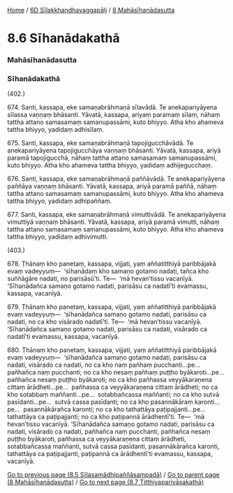 
[Home](/) / [6D Sīlakkhandhavaggapāḷi](/tipitaka/6D.md) / [8 Mahāsīhanādasutta](/tipitaka/6D/8.md)

# 8.6 Sīhanādakathā

### Mahāsīhanādasutta

### Sīhanādakathā

(402.)

674\. Santi, kassapa, eke samaṇabrāhmaṇā sīlavādā. Te anekapariyāyena sīlassa vaṇṇaṃ bhāsanti. Yāvatā, kassapa, ariyaṃ paramaṃ sīlaṃ, nāhaṃ tattha attano samasamaṃ samanupassāmi, kuto bhiyyo. Atha kho ahameva tattha bhiyyo, yadidaṃ adhisīlaṃ.

675\. Santi, kassapa, eke samaṇabrāhmaṇā tapojigucchāvādā. Te anekapariyāyena tapojigucchāya vaṇṇaṃ bhāsanti. Yāvatā, kassapa, ariyā paramā tapojigucchā, nāhaṃ tattha attano samasamaṃ samanupassāmi, kuto bhiyyo. Atha kho ahameva tattha bhiyyo, yadidaṃ adhijegucchaṃ.

676\. Santi, kassapa, eke samaṇabrāhmaṇā paññāvādā. Te anekapariyāyena paññāya vaṇṇaṃ bhāsanti. Yāvatā, kassapa, ariyā paramā paññā, nāhaṃ tattha attano samasamaṃ samanupassāmi, kuto bhiyyo. Atha kho ahameva tattha bhiyyo, yadidaṃ adhipaññaṃ.

677\. Santi, kassapa, eke samaṇabrāhmaṇā vimuttivādā. Te anekapariyāyena vimuttiyā vaṇṇaṃ bhāsanti. Yāvatā, kassapa, ariyā paramā vimutti, nāhaṃ tattha attano samasamaṃ samanupassāmi, kuto bhiyyo. Atha kho ahameva tattha bhiyyo, yadidaṃ adhivimutti.

(403.)

678\. Ṭhānaṃ kho panetaṃ, kassapa, vijjati, yaṃ aññatitthiyā paribbājakā evaṃ vadeyyuṃ—  ‘sīhanādaṃ kho samaṇo gotamo nadati, tañca kho suññāgāre nadati, no parisāsū’ti. Te—  ‘mā hevan’tissu vacanīyā. ‘Sīhanādañca samaṇo gotamo nadati, parisāsu ca nadatī’ti evamassu, kassapa, vacanīyā.

679\. Ṭhānaṃ kho panetaṃ, kassapa, vijjati, yaṃ aññatitthiyā paribbājakā evaṃ vadeyyuṃ—  ‘sīhanādañca samaṇo gotamo nadati, parisāsu ca nadati, no ca kho visārado nadatī’ti. Te—  ‘mā hevan’tissu vacanīyā. ‘Sīhanādañca samaṇo gotamo nadati, parisāsu ca nadati, visārado ca nadatī’ti evamassu, kassapa, vacanīyā.

680\. Ṭhānaṃ kho panetaṃ, kassapa, vijjati, yaṃ aññatitthiyā paribbājakā evaṃ vadeyyuṃ—  ‘sīhanādañca samaṇo gotamo nadati, parisāsu ca nadati, visārado ca nadati, no ca kho naṃ pañhaṃ pucchanti…pe…  pañhañca naṃ pucchanti; no ca kho nesaṃ pañhaṃ puṭṭho byākaroti…pe…  pañhañca nesaṃ puṭṭho byākaroti; no ca kho pañhassa veyyākaraṇena cittaṃ ārādheti…pe…  pañhassa ca veyyākaraṇena cittaṃ ārādheti; no ca kho sotabbaṃ maññanti…pe…  sotabbañcassa maññanti; no ca kho sutvā pasīdanti…pe…  sutvā cassa pasīdanti; no ca kho pasannākāraṃ karonti…pe…  pasannākārañca karonti; no ca kho tathattāya paṭipajjanti…pe…  tathattāya ca paṭipajjanti; no ca kho paṭipannā ārādhentī’ti. Te—  ‘mā hevan’tissu vacanīyā. ‘Sīhanādañca samaṇo gotamo nadati, parisāsu ca nadati, visārado ca nadati, pañhañca naṃ pucchanti, pañhañca nesaṃ puṭṭho byākaroti, pañhassa ca veyyākaraṇena cittaṃ ārādheti, sotabbañcassa maññanti, sutvā cassa pasīdanti, pasannākārañca karonti, tathattāya ca paṭipajjanti, paṭipannā ca ārādhentī’ti evamassu, kassapa, vacanīyā.

[Go to previous page (8.5 Sīlasamādhipaññāsampadā)](/tipitaka/6D/8/8.5.md) / [Go to parent page (8 Mahāsīhanādasutta)](/tipitaka/6D/8.md) / [Go to next page (8.7 Titthiyaparivāsakathā)](/tipitaka/6D/8/8.7.md)


